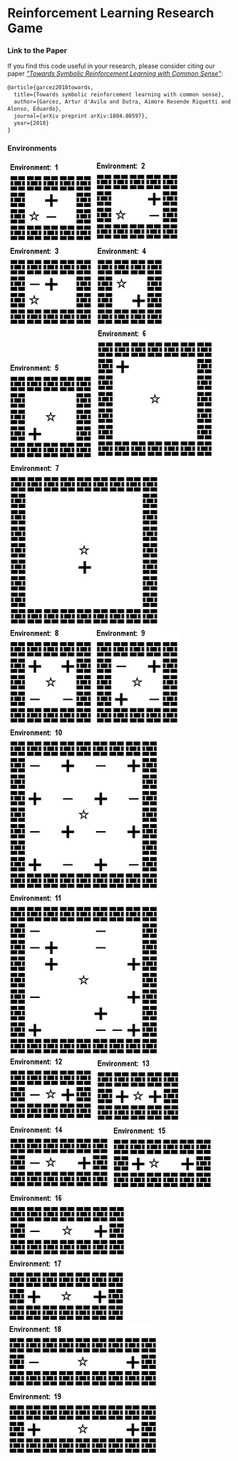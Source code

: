 # Reinforcement Learning Research Game


### Link to the Paper

If you find this code useful in your research, please consider citing our paper [_"Towards Symbolic Reinforcement Learning with Common Sense"_](https://arxiv.org/abs/1804.08597):

    @article{garcez2018towards,
      title={Towards symbolic reinforcement learning with common sense},
      author={Garcez, Artur d'Avila and Dutra, Aimore Resende Riquetti and Alonso, Eduardo},
      journal={arXiv preprint arXiv:1804.08597},
      year={2018}
    }




### Environments
![Env 1](https://github.com/AimoreRRD/AIMORE_GAME/blob/master/Results/Environment%20IMAGES/env1.PNG)
![Env 2](https://github.com/AimoreRRD/AIMORE_GAME/blob/master/Results/Environment%20IMAGES/env2.PNG)
![Env 3](https://github.com/AimoreRRD/AIMORE_GAME/blob/master/Results/Environment%20IMAGES/env3.PNG)
![Env 4](https://github.com/AimoreRRD/AIMORE_GAME/blob/master/Results/Environment%20IMAGES/env4.PNG)
![Env 5](https://github.com/AimoreRRD/AIMORE_GAME/blob/master/Results/Environment%20IMAGES/env5.PNG)
![Env 6](https://github.com/AimoreRRD/AIMORE_GAME/blob/master/Results/Environment%20IMAGES/env6.PNG)
![Env 7](https://github.com/AimoreRRD/AIMORE_GAME/blob/master/Results/Environment%20IMAGES/env7.PNG)
![Env 8](https://github.com/AimoreRRD/AIMORE_GAME/blob/master/Results/Environment%20IMAGES/env8.PNG)
![Env 9](https://github.com/AimoreRRD/AIMORE_GAME/blob/master/Results/Environment%20IMAGES/env9.PNG)
![Env 10](https://github.com/AimoreRRD/AIMORE_GAME/blob/master/Results/Environment%20IMAGES/env10.PNG)
![Env 11](https://github.com/AimoreRRD/AIMORE_GAME/blob/master/Results/Environment%20IMAGES/env11.PNG)
![Env 12](https://github.com/AimoreRRD/AIMORE_GAME/blob/master/Results/Environment%20IMAGES/env12.PNG)
![Env 13](https://github.com/AimoreRRD/AIMORE_GAME/blob/master/Results/Environment%20IMAGES/env13.PNG)
![Env 14](https://github.com/AimoreRRD/AIMORE_GAME/blob/master/Results/Environment%20IMAGES/env14.PNG)
![Env 15](https://github.com/AimoreRRD/AIMORE_GAME/blob/master/Results/Environment%20IMAGES/env15.PNG)
![Env 16](https://github.com/AimoreRRD/AIMORE_GAME/blob/master/Results/Environment%20IMAGES/env16.PNG)
![Env 17](https://github.com/AimoreRRD/AIMORE_GAME/blob/master/Results/Environment%20IMAGES/env17.PNG)
![Env 18](https://github.com/AimoreRRD/AIMORE_GAME/blob/master/Results/Environment%20IMAGES/env18.PNG)
![Env 19](https://github.com/AimoreRRD/AIMORE_GAME/blob/master/Results/Environment%20IMAGES/env19.PNG)
